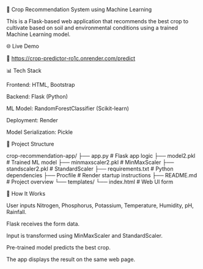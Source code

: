 🌾 Crop Recommendation System using Machine Learning

This is a Flask-based web application that recommends the best crop to cultivate based on soil and environmental conditions using a trained Machine Learning model.

🌐 Live Demo

🔗 https://crop-predictor-ro1c.onrender.com/predict

📊 Tech Stack

Frontend: HTML, Bootstrap

Backend: Flask (Python)

ML Model: RandomForestClassifier (Scikit-learn)

Deployment: Render

Model Serialization: Pickle

📁 Project Structure

crop-recommendation-app/
├── app.py                  # Flask app logic
├── model2.pkl              # Trained ML model
├── minmaxscaler2.pkl       # MinMaxScaler
├── standscaler2.pkl        # StandardScaler
├── requirements.txt        # Python dependencies
├── Procfile                # Render startup instructions
├── README.md               # Project overview
└── templates/
    └── index.html          # Web UI form

🧠 How It Works

User inputs Nitrogen, Phosphorus, Potassium, Temperature, Humidity, pH, Rainfall.

Flask receives the form data.

Input is transformed using MinMaxScaler and StandardScaler.

Pre-trained model predicts the best crop.

The app displays the result on the same web page.
